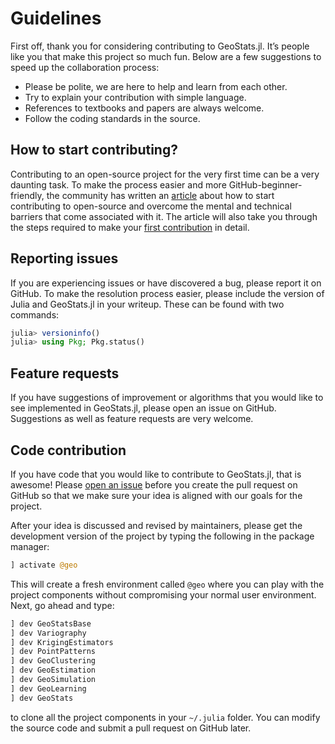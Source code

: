 # Guidelines

First off, thank you for considering contributing to GeoStats.jl.
It’s people like you that make this project so much fun.
Below are a few suggestions to speed up the collaboration process:

- Please be polite, we are here to help and learn from each other.
- Try to explain your contribution with simple language.
- References to textbooks and papers are always welcome.
- Follow the coding standards in the source.

## How to start contributing?

Contributing to an open-source project for the very first time can be a very daunting task.
To make the process easier and more GitHub-beginner-friendly, the community has written
an [article](https://invenia.github.io/blog/2021/01/29/contribute-open-source) about how
to start contributing to open-source and overcome the mental and technical barriers that
come associated with it. The article will also take you through the steps required to make
your [first contribution](https://github.com/firstcontributions/first-contributions) in detail.

## Reporting issues

If you are experiencing issues or have discovered a bug, please
report it on GitHub. To make the resolution process easier, please
include the version of Julia and GeoStats.jl in your writeup.
These can be found with two commands:

```julia
julia> versioninfo()
julia> using Pkg; Pkg.status()
```

## Feature requests

If you have suggestions of improvement or algorithms that you would like
to see implemented in GeoStats.jl, please open an issue on GitHub.
Suggestions as well as feature requests are very welcome.

## Code contribution

If you have code that you would like to contribute to GeoStats.jl,
that is awesome! Please [open an issue](https://github.com/JuliaEarth/GeoStats.jl/issues)
before you create the pull request on GitHub so that we make sure
your idea is aligned with our goals for the project.

After your idea is discussed and revised by maintainers, please get
the development version of the project by typing the following in
the package manager:

```julia
] activate @geo
```

This will create a fresh environment called `@geo` where you can
play with the project components without compromising your normal
user environment. Next, go ahead and type:

```julia
] dev GeoStatsBase
] dev Variography
] dev KrigingEstimators
] dev PointPatterns
] dev GeoClustering
] dev GeoEstimation
] dev GeoSimulation
] dev GeoLearning
] dev GeoStats
```

to clone all the project components in your `~/.julia` folder.
You can modify the source code and submit a pull request on
GitHub later.
